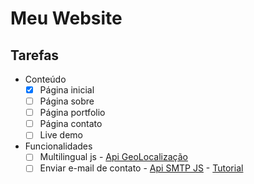 # Meu Website

## Tarefas
- Conteúdo
  - [x] Página inicial
  - [ ] Página sobre
  - [ ] Página portfolio
  - [ ] Página contato
  - [ ] Live demo
- Funcionalidades
  - [ ] Multilingual js - [Api GeoLocalização](https://ip-api.com/docs/api:json)
  - [ ] Enviar e-mail de contato - [Api SMTP JS](https://www.smtpjs.com/) - [Tutorial](https://pepipost.com/tutorials/how-to-send-emails-with-javascript/)
